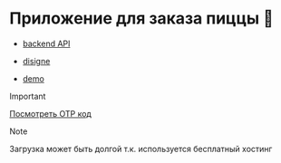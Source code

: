 # Приложение для заказа пиццы 🍕

- [backend API](https://pizza-back-mongo.onrender.com/api)

- [disigne](https://www.figma.com/design/QfSpTytdJgcKPYjxzW4LsV/SHIFT-V.3?node-id=4177-5475&t=ynFS7XsFEuwGQ421-1)

- [demo](https://pizza-shift-2024.vercel.app/)

> [!IMPORTANT]
> [Посмотреть OTP код](https://pizza-back-mongo.onrender.com/otps)

> [!NOTE]
> Загрузка может быть долгой т.к. используется бесплатный хостинг
